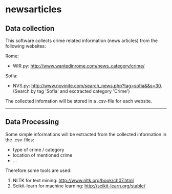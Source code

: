 # newsarticles

## Data collection

This software collects crime related information (news articles) from the following websites:

Rome:
- WIR.py: http://www.wantedinrome.com/news_category/crime/

Sofia:
- NVS.py: http://www.novinite.com/search_news.php?tag=sofia&&s=30. (Search by tag 'Sofia' and exctracted category 'Crime')


The collected infomation will be stored in a .csv-file for each website.

----

##  Data Processing

Some simple informations will be extracted from the collected information in the .csv-files:

- type of crime / category
- location of mentioned crime
- ...

Therefore some tools are used:

1. NLTK for text mining: http://www.nltk.org/book/ch07.html
2. Scikit-learn for machine learning: http://scikit-learn.org/stable/
